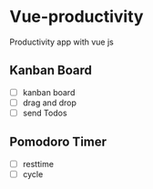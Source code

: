# Vue-productivity

Productivity app with vue js

## Kanban Board
  - [ ] kanban board
  - [ ] drag and drop
  - [ ] send Todos

## Pomodoro Timer
  - [ ] resttime
  - [ ] cycle 